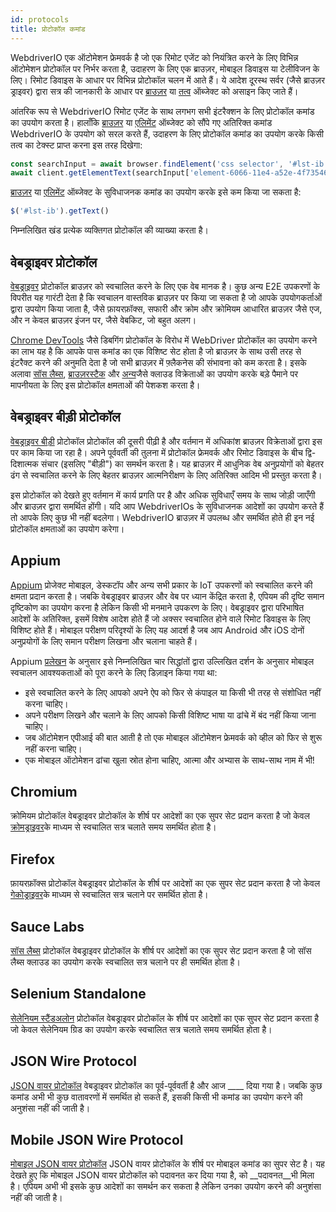 ```yaml
---
id: protocols
title: प्रोटोकॉल कमांड
---
```


WebdriverIO एक ऑटोमेशन फ्रेमवर्क है जो एक रिमोट एजेंट को नियंत्रित करने के लिए विभिन्न ऑटोमेशन प्रोटोकॉल पर निर्भर करता है, उदाहरण के लिए एक ब्राउज़र, मोबाइल डिवाइस या टेलीविजन के लिए। रिमोट डिवाइस के आधार पर विभिन्न प्रोटोकॉल चलन में आते हैं। ये आदेश दूरस्थ सर्वर (जैसे ब्राउज़र ड्राइवर) द्वारा सत्र की जानकारी के आधार पर [ब्राउज़र](/docs/api/browser) या [तत्व](/docs/api/element) ऑब्जेक्ट को असाइन किए जाते हैं।

आंतरिक रूप से WebdriverIO रिमोट एजेंट के साथ लगभग सभी इंटरैक्शन के लिए प्रोटोकॉल कमांड का उपयोग करता है। हालाँकि [ब्राउज़र](/docs/api/browser) या [एलिमेंट](/docs/api/element) ऑब्जेक्ट को सौंपे गए अतिरिक्त कमांड WebdriverIO के उपयोग को सरल करते हैं, उदाहरण के लिए प्रोटोकॉल कमांड का उपयोग करके किसी तत्व का टेक्स्ट प्राप्त करना इस तरह दिखेगा:

```js
const searchInput = await browser.findElement('css selector', '#lst-ib')
await client.getElementText(searchInput['element-6066-11e4-a52e-4f735466cecf'])
```

[ब्राउज़र](/docs/api/browser) या [एलिमेंट](/docs/api/element) ऑब्जेक्ट के सुविधाजनक कमांड का उपयोग करके इसे कम किया जा सकता है:

```js
$('#lst-ib').getText()
```

निम्नलिखित खंड प्रत्येक व्यक्तिगत प्रोटोकॉल की व्याख्या करता है।

## वेबड्राइवर प्रोटोकॉल

[वेबड्राइवर](https://w3c.github.io/webdriver/#elements) प्रोटोकॉल ब्राउज़र को स्वचालित करने के लिए एक वेब मानक है। कुछ अन्य E2E उपकरणों के विपरीत यह गारंटी देता है कि स्वचालन वास्तविक ब्राउज़र पर किया जा सकता है जो आपके उपयोगकर्ताओं द्वारा उपयोग किया जाता है, जैसे फ़ायरफ़ॉक्स, सफारी और क्रोम और क्रोमियम आधारित ब्राउज़र जैसे एज, और न केवल ब्राउज़र इंजन पर, जैसे वेबकिट, जो बहुत अलग।

[Chrome DevTools](https://w3c.github.io/webdriver/#elements) जैसे डिबगिंग प्रोटोकॉल के विरोध में WebDriver प्रोटोकॉल का उपयोग करने का लाभ यह है कि आपके पास कमांड का एक विशिष्ट सेट होता है जो ब्राउज़र के साथ उसी तरह से इंटरैक्ट करने की अनुमति देता है जो सभी ब्राउज़र में फ़्लैकनेस की संभावना को कम करता है। इसके अलावा [सॉस लैब्स](https://saucelabs.com/), [ब्राउज़रस्टैक](https://www.browserstack.com/) और [अन्य](https://github.com/christian-bromann/awesome-selenium#cloud-services)जैसे क्लाउड विक्रेताओं का उपयोग करके बड़े पैमाने पर मापनीयता के लिए इस प्रोटोकॉल क्षमताओं की पेशकश करता है।

## वेबड्राइवर बीड़ी प्रोटोकॉल

[वेबड्राइवर बीड़ी](https://w3c.github.io/webdriver-bidi/) प्रोटोकॉल प्रोटोकॉल की दूसरी पीढ़ी है और वर्तमान में अधिकांश ब्राउज़र विक्रेताओं द्वारा इस पर काम किया जा रहा है। अपने पूर्ववर्ती की तुलना में प्रोटोकॉल फ्रेमवर्क और रिमोट डिवाइस के बीच द्वि-दिशात्मक संचार (इसलिए "बीड़ी") का समर्थन करता है। यह ब्राउज़र में आधुनिक वेब अनुप्रयोगों को बेहतर ढंग से स्वचालित करने के लिए बेहतर ब्राउज़र आत्मनिरीक्षण के लिए अतिरिक्त आदिम भी प्रस्तुत करता है।

इस प्रोटोकॉल को देखते हुए वर्तमान में कार्य प्रगति पर है और अधिक सुविधाएँ समय के साथ जोड़ी जाएँगी और ब्राउज़र द्वारा समर्थित होंगी। यदि आप WebdriverIOs के सुविधाजनक आदेशों का उपयोग करते हैं तो आपके लिए कुछ भी नहीं बदलेगा। WebdriverIO ब्राउज़र में उपलब्ध और समर्थित होते ही इन नई प्रोटोकॉल क्षमताओं का उपयोग करेगा।

## Appium

[Appium](https://appium.io/) प्रोजेक्ट मोबाइल, डेस्कटॉप और अन्य सभी प्रकार के IoT उपकरणों को स्वचालित करने की क्षमता प्रदान करता है। जबकि वेबड्राइवर ब्राउज़र और वेब पर ध्यान केंद्रित करता है, एपियम की दृष्टि समान दृष्टिकोण का उपयोग करना है लेकिन किसी भी मनमाने उपकरण के लिए। वेबड्राइवर द्वारा परिभाषित आदेशों के अतिरिक्त, इसमें विशेष आदेश होते हैं जो अक्सर स्वचालित होने वाले रिमोट डिवाइस के लिए विशिष्ट होते हैं। मोबाइल परीक्षण परिदृश्यों के लिए यह आदर्श है जब आप Android और iOS दोनों अनुप्रयोगों के लिए समान परीक्षण लिखना और चलाना चाहते हैं।

Appium [प्रलेखन](https://appium.github.io/appium.io/docs/en/about-appium/intro/?lang=en) के अनुसार इसे निम्नलिखित चार सिद्धांतों द्वारा उल्लिखित दर्शन के अनुसार मोबाइल स्वचालन आवश्यकताओं को पूरा करने के लिए डिज़ाइन किया गया था:

- इसे स्वचालित करने के लिए आपको अपने ऐप को फिर से कंपाइल या किसी भी तरह से संशोधित नहीं करना चाहिए।
- अपने परीक्षण लिखने और चलाने के लिए आपको किसी विशिष्ट भाषा या ढांचे में बंद नहीं किया जाना चाहिए।
- जब ऑटोमेशन एपीआई की बात आती है तो एक मोबाइल ऑटोमेशन फ्रेमवर्क को व्हील को फिर से शुरू नहीं करना चाहिए।
- एक मोबाइल ऑटोमेशन ढांचा खुला स्रोत होना चाहिए, आत्मा और अभ्यास के साथ-साथ नाम में भी!

## Chromium

क्रोमियम प्रोटोकॉल वेबड्राइवर प्रोटोकॉल के शीर्ष पर आदेशों का एक सुपर सेट प्रदान करता है जो केवल [क्रोमड्राइवर](https://chromedriver.chromium.org/chromedriver-canary)के माध्यम से स्वचालित सत्र चलाते समय समर्थित होता है।

## Firefox

फ़ायरफ़ॉक्स प्रोटोकॉल वेबड्राइवर प्रोटोकॉल के शीर्ष पर आदेशों का एक सुपर सेट प्रदान करता है जो केवल [गेकोड्राइवर](https://github.com/mozilla/geckodriver)के माध्यम से स्वचालित सत्र चलाने पर समर्थित होता है।

## Sauce Labs

[सॉस लैब्स](https://saucelabs.com/) प्रोटोकॉल वेबड्राइवर प्रोटोकॉल के शीर्ष पर आदेशों का एक सुपर सेट प्रदान करता है जो सॉस लैब्स क्लाउड का उपयोग करके स्वचालित सत्र चलाने पर ही समर्थित होता है।

## Selenium Standalone

[सेलेनियम स्टैंडअलोन](https://www.selenium.dev/documentation/grid/advanced_features/endpoints/) प्रोटोकॉल वेबड्राइवर प्रोटोकॉल के शीर्ष पर आदेशों का एक सुपर सेट प्रदान करता है जो केवल सेलेनियम ग्रिड का उपयोग करके स्वचालित सत्र चलाते समय समर्थित होता है।

## JSON Wire Protocol

[JSON वायर प्रोटोकॉल](https://www.selenium.dev/documentation/legacy/json_wire_protocol/) वेबड्राइवर प्रोटोकॉल का पूर्व-पूर्ववर्ती है और आज ____ दिया गया है। जबकि कुछ कमांड अभी भी कुछ वातावरणों में समर्थित हो सकते हैं, इसकी किसी भी कमांड का उपयोग करने की अनुशंसा नहीं की जाती है।

## Mobile JSON Wire Protocol

[मोबाइल JSON वायर प्रोटोकॉल](https://github.com/SeleniumHQ/mobile-spec/blob/master/spec-draft.md) JSON वायर प्रोटोकॉल के शीर्ष पर मोबाइल कमांड का सुपर सेट है। यह देखते हुए कि मोबाइल JSON वायर प्रोटोकॉल को पदावनत कर दिया गया है, को __पदावनत__भी मिला है। एपियम अभी भी इसके कुछ आदेशों का समर्थन कर सकता है लेकिन उनका उपयोग करने की अनुशंसा नहीं की जाती है।
